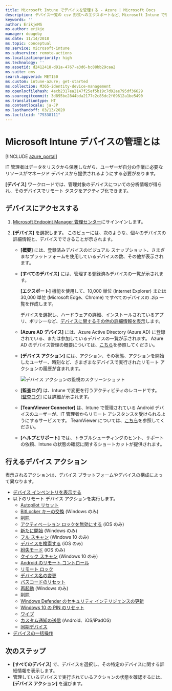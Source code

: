 ```yaml
---
title: Microsoft Intune でデバイスを管理する - Azure | Microsoft Docs
description: デバイス一覧の csv 形式へのエクスポートなど、Microsoft Intune で管理するデバイスを確認します。また、Azure Active Directory に参加しているデバイスを表示したり、TeamViewer Connector を使用して IT 管理者がリモートで Android デバイスのトラブルシューティングを行えるようにしたり、デバイスで実行できるすべての操作を表示します。
keywords: ''
author: ErikjeMS
ms.author: erikje
manager: dougeby
ms.date: 11/14/2018
ms.topic: conceptual
ms.service: microsoft-intune
ms.subservice: remote-actions
ms.localizationpriority: high
ms.technology: ''
ms.assetid: d2412418-d91a-4767-a3d6-bc88bb29caa2
ms.suite: ems
search.appverid: MET150
ms.custom: intune-azure; get-started
ms.collection: M365-identity-device-management
ms.openlocfilehash: 4acb2317ea2147f25ef5b19c7d92ae795df36629
ms.sourcegitcommit: 3d895be2844bda2177c2c85dc2f09612a1be5490
ms.translationtype: HT
ms.contentlocale: ja-JP
ms.lasthandoff: 03/13/2020
ms.locfileid: "79338111"
---
```

# <a name="what-is-microsoft-intune-device-management"></a>Microsoft Intune デバイスの管理とは

[!INCLUDE [azure_portal](../includes/azure_portal.md)]

IT 管理者はデータをリスクから保護しながら、ユーザーが自分の作業に必要なリソースがマネージド デバイスから提供されるようにする必要があります。

**[デバイス]** ワークロードでは、管理対象のデバイスについての分析情報が得られ、そのデバイスでリモート タスクをアクティブ化できます。

## <a name="get-to-your-devices"></a>デバイスにアクセスする

1. [Microsoft Endpoint Manager 管理センター](https://go.microsoft.com/fwlink/?linkid=2109431)にサインインします。
3. **[デバイス]** を選択します。 このビューには、次のような、個々のデバイスの詳細情報と、デバイスでできることが示されます。

   - **[概要]** には、登録済みデバイスのビジュアル スナップショット、さまざまなプラットフォームを使用しているデバイスの数、その他が表示されます。
   - **[すべてのデバイス]** には、管理する登録済みデバイスの一覧が示されます。

     **[エクスポート]** 機能を使用して、10,000 単位 (Internet Explorer) または 30,000 単位 (Microsoft Edge、Chrome) ですべてのデバイスの .zip 一覧を作成します。

     デバイスを選択し、ハードウェアの詳細、インストールされているアプリ、ポリシーなど、[デバイスに関するその他の詳細情報を表示](device-inventory.md)します。

   - **[Azure AD デバイス]** には、Azure Active Directory (Azure AD) に登録されている、または参加しているデバイスの一覧が示されます。 Azure AD のデバイス管理の概要については、[こちら](https://docs.microsoft.com/azure/active-directory/device-management-introduction)を参照してください。
   - **[デバイス アクション]** には、アクション、その状態、アクションを開始したユーザー、時刻など、さまざまなデバイスで実行されたリモート アクションの履歴が含まれます。

     ![デバイス アクションの監視のスクリーンショット](./media/device-management/monitor-device-actions.png)

   - **[監査ログ]** は、Intune で変更を行うアクティビティのレコードです。 [[監査ログ]](../fundamentals/monitor-audit-logs.md) には詳細が示されます。
   - **[TeamViewer Connector]** は、Intune で管理されている Android デバイスのユーザーが、IT 管理者からリモート アシスタンスを受けられるようにするサービスです。 TeamViewer については、[こちら](teamviewer-support.md)を参照してください。
   - **[ヘルプとサポート]** では、トラブルシューティングのヒント、サポートの依頼、Intune の状態の確認に関するショートカットが提供されます。

## <a name="available-device-actions"></a>行えるデバイス アクション
表示されるアクションは、デバイス プラットフォームやデバイスの構成によって異なります。

- [デバイス インベントリを表示する](device-inventory.md)
- 以下のリモート デバイス アクションを実行します。
  - [Autopilot リセット](https://docs.microsoft.com/windows/deployment/windows-autopilot/windows-autopilot-reset#reset-devices-with-remote-windows-autopilot-reset)
  - [BitLocker キーの交換](../protect/encrypt-devices.md#rotate-bitlocker-recovery-keys) (Windows のみ)
  - [削除](devices-wipe.md#delete-devices-from-the-intune-portal)
  - [アクティベーション ロックを無効にする](device-activation-lock-disable.md) (iOS のみ)
  - [新たに開始](device-fresh-start.md) (Windows のみ)
  - [フル スキャン](../configuration/device-restrictions-windows-10.md#microsoft-defender-antivirus) (Windows 10 のみ)
  - [デバイスを検索する](device-locate.md) (iOS のみ)
  - [紛失モード](device-lost-mode.md) (iOS のみ)
  - [クイック スキャン](../configuration/device-restrictions-windows-10.md#microsoft-defender-antivirus) (Windows 10 のみ)
  - [Android のリモート コントロール](teamviewer-support.md)
  - [リモート ロック](device-remote-lock.md)
  - [デバイス名の変更](device-rename.md)
  - [パスコードのリセット](device-passcode-reset.md)
  - [再起動](device-restart.md) (Windows のみ)
  - [削除](devices-wipe.md#retire)
  - [Windows Defender のセキュリティ インテリジェンスの更新](https://docs.microsoft.com/windows/security/threat-protection/windows-defender-antivirus/manage-protection-updates-windows-defender-antivirus)
  - [Windows 10 の PIN のリセット](device-windows-pin-reset.md)
  - [ワイプ](devices-wipe.md#wipe)
  - [カスタム通知の送信](custom-notifications.md#send-a-custom-notification-to-a-single-device) (Android、iOS/iPadOS)
  - [同期デバイス](device-sync.md)
- [デバイスの一括操作](bulk-device-actions.md)

## <a name="next-steps"></a>次のステップ

- **[すべてのデバイス]** で、デバイスを選択し、その特定のデバイスに関する詳細情報を表示します。
- 管理しているデバイスで実行されているアクションの状態を確認するには、 **[デバイス アクション]** を選びます。
